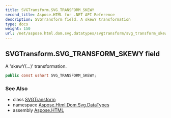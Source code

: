 ```yaml
---
title: SVGTransform.SVG_TRANSFORM_SKEWY
second_title: Aspose.HTML for .NET API Reference
description: SVGTransform field. A skewY transformation
type: docs
weight: 150
url: /net/aspose.html.dom.svg.datatypes/svgtransform/svg_transform_skewy/
---
```

## SVGTransform.SVG_TRANSFORM_SKEWY field

A 'skewY(…)' transformation.

```csharp
public const ushort SVG_TRANSFORM_SKEWY;
```

### See Also

* class [SVGTransform](../)
* namespace [Aspose.Html.Dom.Svg.DataTypes](../../svgtransform/)
* assembly [Aspose.HTML](../../../)
